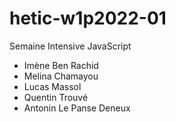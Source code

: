 # hetic-w1p2022-01
Semaine Intensive JavaScript

- Imène Ben Rachid
- Melina Chamayou
- Lucas Massol
- Quentin Trouvé
- Antonin Le Panse Deneux
